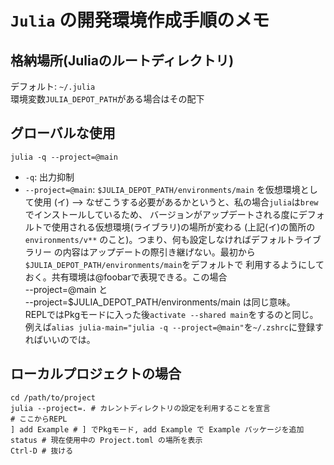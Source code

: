 # `Julia` の開発環境作成手順のメモ
## 格納場所(Juliaのルートディレクトリ)
デフォルト: `~/.julia`  
環境変数`JULIA_DEPOT_PATH`がある場合はその配下

## グローバルな使用

```shell
julia -q --project=@main
```

- `-q`: 出力抑制
- `--project=@main`: `$JULIA_DEPOT_PATH/environments/main` を仮想環境として使用 (イ)
--> なぜこうする必要があるかというと、私の場合`julia`は`brew`でインストールしているため、
バージョンがアップデートされる度にデフォルトで使用される仮想環境(ライブラリ)の場所が変わる
(上記(イ)の箇所の`environments/v**` のこと)。つまり、何も設定しなければデフォルトライブラリー
の内容はアップデートの際引き継げない。最初から`$JULIA_DEPOT_PATH/environments/main`をデフォルトで
利用するようにしておく。共有環境は@foobarで表現できる。この場合  
--project=@main と  
--project=$JULIA_DEPOT_PATH/environments/main は同じ意味。  
REPLではPkgモードに入った後`activate --shared main`をするのと同じ。  
例えば`alias julia-main="julia -q --project=@main"`を`~/.zshrc`に登録すればいいのでは。

## ローカルプロジェクトの場合

```shell
cd /path/to/project
julia --project=. # カレントディレクトリの設定を利用することを宣言
# ここからREPL
] add Example # ] でPkgモード, add Example で Example パッケージを追加
status # 現在使用中の Project.toml の場所を表示
Ctrl-D # 抜ける
```
